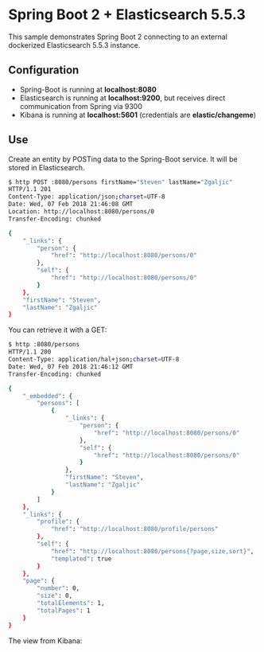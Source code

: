 # Spring Boot 2 + Elasticsearch 5.5.3

This sample demonstrates Spring Boot 2 connecting to an external dockerized Elasticsearch 5.5.3 instance.

## Configuration

* Spring-Boot is running at **localhost:8080**
* Elasticsearch is running at **localhost:9200**, but receives direct communication from Spring via 9300
* Kibana is running at **localhost:5601** (credentials are **elastic/changeme**)

## Use

Create an entity by POSTing data to the Spring-Boot service. It will be stored in Elasticsearch.

```bash
$ http POST :8080/persons firstName="Steven" lastName="Zgaljic"
HTTP/1.1 201 
Content-Type: application/json;charset=UTF-8
Date: Wed, 07 Feb 2018 21:46:08 GMT
Location: http://localhost:8080/persons/0
Transfer-Encoding: chunked

{
    "_links": {
        "person": {
            "href": "http://localhost:8080/persons/0"
        },
        "self": {
            "href": "http://localhost:8080/persons/0"
        }
    },
    "firstName": "Steven",
    "lastName": "Zgaljic"
}
```

You can retrieve it with a GET:

```bash
$ http :8080/persons
HTTP/1.1 200 
Content-Type: application/hal+json;charset=UTF-8
Date: Wed, 07 Feb 2018 21:46:12 GMT
Transfer-Encoding: chunked

{
    "_embedded": {
        "persons": [
            {
                "_links": {
                    "person": {
                        "href": "http://localhost:8080/persons/0"
                    },
                    "self": {
                        "href": "http://localhost:8080/persons/0"
                    }
                },
                "firstName": "Steven",
                "lastName": "Zgaljic"
            }
        ]
    },
    "_links": {
        "profile": {
            "href": "http://localhost:8080/profile/persons"
        },
        "self": {
            "href": "http://localhost:8080/persons{?page,size,sort}",
            "templated": true
        }
    },
    "page": {
        "number": 0,
        "size": 0,
        "totalElements": 1,
        "totalPages": 1
    }
}
```

The view from Kibana: